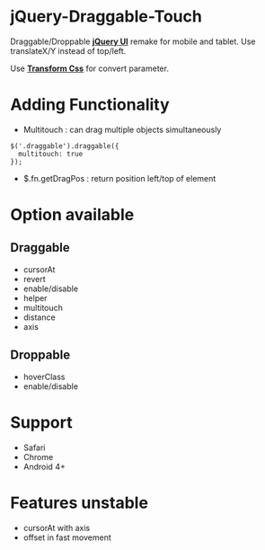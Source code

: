 jQuery-Draggable-Touch
======================

Draggable/Droppable __[jQuery UI](http://jqueryui.com/droppable/)__ remake for mobile and tablet.
Use translateX/Y instead of top/left.

Use __[Transform Css](https://github.com/flavienliger/Transform-Css)__ for convert parameter.


Adding Functionality
========

- Multitouch : can drag multiple objects simultaneously
```
$('.draggable').draggable({
  multitouch: true
});
```

- $.fn.getDragPos : return position left/top of element

Option available
=======

Draggable
-

- cursorAt
- revert
- enable/disable
- helper
- multitouch
- distance
- axis

Droppable
-

- hoverClass
- enable/disable

Support
=======

- Safari
- Chrome
- Android 4+

Features unstable
=======

- cursorAt with axis
- offset in fast movement